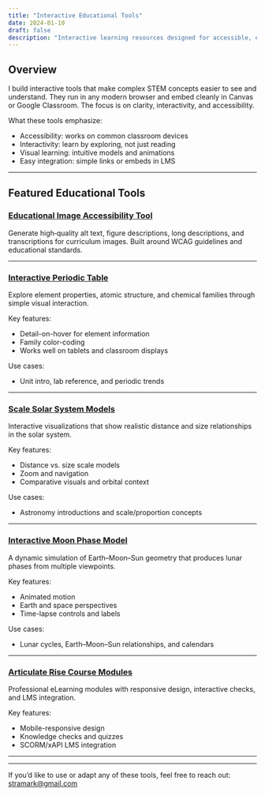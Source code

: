 ```yaml
---
title: "Interactive Educational Tools"
date: 2024-01-10
draft: false
description: "Interactive learning resources designed for accessible, engaging STEM education across multiple platforms."
---
```


## Overview

I build interactive tools that make complex STEM concepts easier to see and understand. They run in any modern browser and embed cleanly in Canvas or Google Classroom. The focus is on clarity, interactivity, and accessibility.

What these tools emphasize:
- Accessibility: works on common classroom devices
- Interactivity: learn by exploring, not just reading
- Visual learning: intuitive models and animations
- Easy integration: simple links or embeds in LMS

---

## Featured Educational Tools

### [Educational Image Accessibility Tool](/portfolio-mj/projects/educational-image-accessibility-tool/)
Generate high‑quality alt text, figure descriptions, long descriptions, and transcriptions for curriculum images. Built around WCAG guidelines and educational standards.

---

### [Interactive Periodic Table](/portfolio-mj/projects/interactive-periodic-table/)
Explore element properties, atomic structure, and chemical families through simple visual interaction.

Key features:
- Detail-on-hover for element information
- Family color-coding
- Works well on tablets and classroom displays

Use cases:
- Unit intro, lab reference, and periodic trends

---

### [Scale Solar System Models](/portfolio-mj/projects/solar-system-models/)
Interactive visualizations that show realistic distance and size relationships in the solar system.

Key features:
- Distance vs. size scale models
- Zoom and navigation
- Comparative visuals and orbital context

Use cases:
- Astronomy introductions and scale/proportion concepts

---

### [Interactive Moon Phase Model](/portfolio-mj/projects/moon-phase-model/)
A dynamic simulation of Earth–Moon–Sun geometry that produces lunar phases from multiple viewpoints.

Key features:
- Animated motion
- Earth and space perspectives
- Time-lapse controls and labels

Use cases:
- Lunar cycles, Earth–Moon–Sun relationships, and calendars

---

### [Articulate Rise Course Modules](/portfolio-mj/projects/articulate-rise-modules/)
Professional eLearning modules with responsive design, interactive checks, and LMS integration.

Key features:
- Mobile-responsive design
- Knowledge checks and quizzes
- SCORM/xAPI LMS integration

---

---

If you’d like to use or adapt any of these tools, feel free to reach out: [stramark@gmail.com](mailto:stramark@gmail.com)
